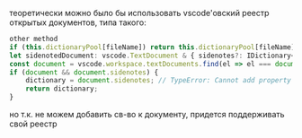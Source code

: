 
теоретически можно было бы использовать vscode'овский реестр открытых документов, типа такого:

```js
other method
if (this.dictionaryPool[fileName]) return this.dictionaryPool[fileName];
let sidenotedDocument: vscode.TextDocument & { sidenotes?: IDictionary<T> };
const document = vscode.workspace.textDocuments.find(el => el === document) as ISidenottableDocument<T>;
if (document && document.sidenotes) {
	dictionary = document.sidenotes; // TypeError: Cannot add property sidenotes, object is not extensible
	return dictionary;
}

```
но т.к. не можем добавить св-во к документу, придется поддерживать свой реестр

